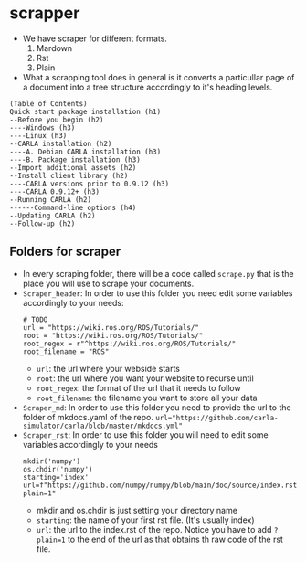 # scrapper
- We have scraper for different formats.
  1) Mardown
  2) Rst
  3) Plain
- What a scrapping tool does in general is it converts a particullar page of a document into a tree structure accordingly to it's heading levels.
```
(Table of Contents)
Quick start package installation (h1)
--Before you begin (h2)
----Windows (h3)
----Linux (h3)
--CARLA installation (h2)
----A. Debian CARLA installation (h3)
----B. Package installation (h3)
--Import additional assets (h2)
--Install client library (h2)
----CARLA versions prior to 0.9.12 (h3)
----CARLA 0.9.12+ (h3)
--Running CARLA (h2)
------Command-line options (h4)
--Updating CARLA (h2)
--Follow-up (h2)
```
## Folders for scraper
- In every scraping folder, there will be a code called `scrape.py` that is the place you will use to scrape your documents. 
- `Scraper_header`: 
  In order to use this folder you need edit some variables accordingly to your needs:
  ```
  # TODO
  url = "https://wiki.ros.org/ROS/Tutorials/"
  root = "https://wiki.ros.org/ROS/Tutorials/"
  root_regex = r"^https://wiki.ros.org/ROS/Tutorials/"
  root_filename = "ROS"
  ```
  - `url`: the url where your webside starts
  - `root`: the url where you want your website to recurse until
  - `root_regex`: the format of the url that it needs to follow
  - `root_filename`: the filename you want to store all your data
- `Scraper_md`:
  In order to use this folder you need to provide the url to the folder of mkdocs.yaml of the repo.
  `url="https://github.com/carla-simulator/carla/blob/master/mkdocs.yml"`
- `Scraper_rst`:
  In order to use this folder you will need to edit some variables accordingly to your needs
  ```
  mkdir('numpy')
  os.chdir('numpy')
  starting='index'
  url=f"https://github.com/numpy/numpy/blob/main/doc/source/index.rst?plain=1"
  ```
  - mkdir and os.chdir is just setting your directory name
  - `starting`: the name of your first rst file. (It's usually index)
  - `url`: the url to the index.rst of the repo. Notice you have to add `?plain=1` to the end of the url as that obtains th raw code of the rst file. 
